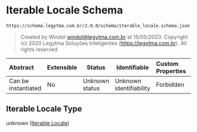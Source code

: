 # Iterable Locale Schema

```txt
https://schema.legytma.com.br/2.0.0/schema/iterable_locale.schema.json
```




> Created by Windol [windol@legytma.com.br](mailto:windol@legytma.com.br) at 15/05/2020.
> Copyright (c) 2020 Legytma Soluções Inteligentes (<https://legytma.com.br>). All rights reserved.
>

| Abstract            | Extensible | Status         | Identifiable            | Custom Properties | Additional Properties | Access Restrictions | Defined In                                                                                  |
| :------------------ | ---------- | -------------- | ----------------------- | :---------------- | --------------------- | ------------------- | ------------------------------------------------------------------------------------------- |
| Can be instantiated | No         | Unknown status | Unknown identifiability | Forbidden         | Allowed               | none                | [iterable_locale.schema.json](../schema/iterable_locale.schema.json) |

## Iterable Locale Type

unknown ([Iterable Locale](iterable_locale.md))
